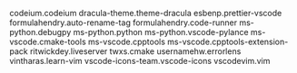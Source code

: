 codeium.codeium
dracula-theme.theme-dracula
esbenp.prettier-vscode
formulahendry.auto-rename-tag
formulahendry.code-runner
ms-python.debugpy
ms-python.python
ms-python.vscode-pylance
ms-vscode.cmake-tools
ms-vscode.cpptools
ms-vscode.cpptools-extension-pack
ritwickdey.liveserver
twxs.cmake
usernamehw.errorlens
vintharas.learn-vim
vscode-icons-team.vscode-icons
vscodevim.vim
